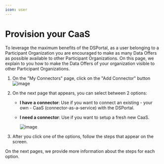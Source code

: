 ```yaml
---
icon: user
---
```


# Provision your CaaS

To leverage the maximum benefits of the DSPortal, as a user belonging to a Participant Organization you are encouraged to make as many Data Offers as possible available to other Participant Organizations. On this page, we explain to you how to make the Data Offers of your organization visible to other Participant Organizations.

1. On the "My Connectors" page, click on the "Add Connector" button
   ![image](https://github.com/user-attachments/assets/a3dbce24-6dce-4e45-94f9-0599152f3ef0)
2. On the next page that appears, you can select between 2 options:
    - **I have a connector**: Use if you want to connect an existing - your own - CaaS (connector-as-a-service) with the DSPortal.
    - **I need a connector**: Use if you want to setup a fresh new CaaS.
      
      ![image](https://github.com/user-attachments/assets/67630f05-3e28-4649-b32f-fc144f57b5a1)

3. After you click one of the options, follow the steps that appear on the screen.

On the next pages, we provide more information about the steps for each option.
